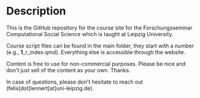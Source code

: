 # Description

This is the GitHub repository for the course site for the Forschungsseminar Computational Social Science which is taught at Leipzig University. 

Course script files can be found in the main folder, they start with a number (e.g., **1**_r_index.qmd). Everything else is accessible through the website.

Content is free to use for non-commercial purposes. Please be nice and don't just sell of the content as your own. Thanks.

In case of questions, please don't hesitate to reach out (felix[dot]lennert[at]uni-leipzig.de). 

